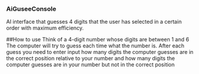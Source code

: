 ### AiGuseeConsole
 AI interface that guesses 4 digits that the user has selected in a certain order with maximum efficiency.
 
 ##How to use 
 Think of a 4-digit number whose digits are between 1 and 6
 The computer will try to guess each time what the number is. After each guess you need to enter input how many digits the computer guesses are in the correct position relative to   your number and how many digits the computer guesses are in your number but not in the correct position


